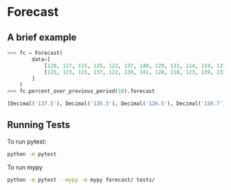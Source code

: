 # Forecast

## A brief example

```python
>>> fc = Forecast(
        data=[
            [128, 117, 115, 125, 122, 137, 140, 129, 131, 114, 119, 137],
            [125, 123, 115, 137, 122, 130, 141, 128, 118, 123, 139, 133],
        ]
    )
>>> fc.percent_over_previous_period(10).forecast

[Decimal('137.5'), Decimal('135.3'), Decimal('126.5'), Decimal('150.7'), Decimal('134.2'), Decimal('143.0'), Decimal('155.1'), Decimal('140.8'), Decimal('129.8'), Decimal('135.3'), Decimal('152.9'), Decimal('146.3')]

```

## Running Tests

To run pytest:
```bash
python -m pytest
```


To run mypy
```bash 
python -m pytest --mypy -m mypy forecast/ tests/
```